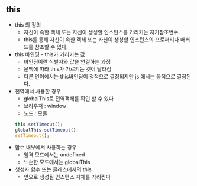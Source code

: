 ## this

- this 의 정의
  - 자신이 속한 객체 또는 자신이 생성할 인스턴스를 가리키는 자기참조변수.
  - this를 통해 자신이 속한 객체 또는 자신이 생성할 인스턴스의 프로퍼티나 매서드를 참조할 수 있다.
- this 바인딩 - this가 가리키는 값
  - 바인딩이란 식별자와 값을 연결하는 과정
  - 문맥에 따라 this가 가르키는 것이 달라짐
  - 다른 언어에서는 this바인딩이 정적으로 결정되지만 js 에서는 동적으로 결정된다.
- 전역에서 사용한 경우
  - globalThis로 전역객체를 확인 할 수 있다
  - 브라우저 : window
  - 노드 : 모듈
  ```jsx
  this.setTimeout();
  globalThis.setTimeout();
  setTimeout();
  ```
- 함수 내부에서 사용하는 경우
  - 엄격 모드에서는 undefined
  - 느슨한 모드에서는 globalThis
- 생성자 함수 또는 클래스에서의 this
  - 앞으로 생성될 인스턴스 자체를 가리킨다
